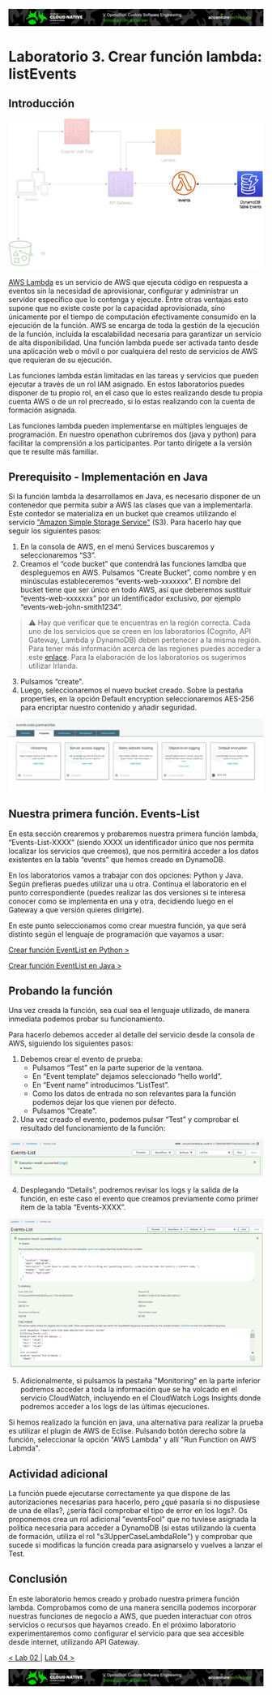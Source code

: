 <p align="center">
    <img src="../resources/header.png">
</p>

# Laboratorio 3. Crear función lambda: listEvents

## Introducción

<p align="center">
    <img src="resources/lambda.png"/>
</p>

[AWS Lambda](https://docs.aws.amazon.com/es_es/lambda/?id=docs_gateway) es un servicio de AWS que ejecuta código en respuesta a eventos sin la necesidad de aprovisionar, configurar y administrar un servidor específico que lo contenga y ejecute. Entre otras ventajas esto supone que no existe coste por la capacidad aprovisionada, sino únicamente por el tiempo de computación efectivamente consumido en la ejecución de la función. AWS se encarga de toda la gestión de la ejecución de la función, incluida la escalabilidad necesaria para garantizar un servicio de alta disponibilidad. Una función lambda puede ser activada tanto desde una aplicación web o móvil o por cualquiera del resto de servicios de AWS que requieran de su ejecución.

Las funciones lambda están limitadas en las tareas y servicios que pueden ejecutar a través de un rol IAM asignado. En estos laboratorios puedes disponer de tu propio rol, en el caso que lo estes realizando desde tu propia cuenta AWS o de un rol precreado, si lo estas realizando con la cuenta de formación asignada.

Las funciones lambda pueden implementarse en múltiples lenguajes de programación. En nuestro openathon cubriremos dos (java y python) para facilitar la comprensión a los participantes. Por tanto dirígete a la versión que te resulte más familiar.


## Prerequisito - Implementación en Java

Si la función lambda la desarrollamos en Java, es necesario disponer de un contenedor que permita subir a AWS las clases que van a implementarla. Este contedor se materializa en un bucket que creamos utilizando el servicio ["Amazon Simple Storage Service"](https://docs.aws.amazon.com/s3/index.html) (S3). Para hacerlo hay que seguir los siguientes pasos:

1.	En la consola de AWS, en el menú Services buscaremos y seleccionaremos “S3”.
2.	Creamos el “code bucket” que contendrá las funciones lamdba que despleguemos en AWS. Pulsamos “Create Bucket”, como nombre y en minúsculas estableceremos “events-web-xxxxxxx”. El nombre del bucket tiene que ser único en todo AWS, así que deberemos sustituir “events-web-xxxxxxx” por un identificador exclusivo, por ejemplo “events-web-john-smith1234”.

> :warning: Hay que verificar que te encuentras en la región correcta. Cada uno de los servicios que se creen en los laboratorios (Cognito, API Gateway, Lambda y DynamoDB) deben pertenecer a la misma región. Para tener más información acerca de las regiones puedes acceder a este [enlace](https://docs.aws.amazon.com/es_es/AWSEC2/latest/UserGuide/using-regions-availability-zones.html). Para la elaboración de los laboratorios os sugerimos utilizar Irlanda.

3.	Pulsamos “create".
4.  Luego, seleccionaremos el nuevo bucket creado. Sobre la pestaña properties, en la opción Default encryption seleccionaremos AES-256 para encriptar nuestro contenido y añadir seguridad.
<p align="center">
    <img src="resources/Picture6.png"/>
</p>


## Nuestra primera función. Events-List


En esta sección crearemos y probaremos nuestra primera función lambda, “Events-List-XXXX” (siendo XXXX un identificador único que nos permita localizar los servicios que creemos), que nos permitirá acceder a los datos existentes en la tabla “events” que hemos creado en DynamoDB.

En los laboratorios vamos a trabajar con dos opciones: Python y Java. Según prefieras puedes utilizar una u otra. Continua el laboratorio en el punto correspondiente (puedes realizar las dos versiones si te interesa conocer como se implementa en una y otra, decidiendo luego en el Gateway a que versión quieres dirigirte).

En este punto seleccionamos como crear muestra función, ya que será distinto según el lenguaje de programación que vayamos a usar:

[ Crear función EventList en Python >](../lambda-functions-python/EventsList)  



[ Crear función EventList en Java >](../lambda-functions-java/EventsList)  


	
## Probando la función

Una vez creada la función, sea cual sea el lenguaje utilizado, de manera inmediata podemos probar su funcionamiento. 

Para hacerlo debemos acceder al detalle del servicio desde la consola de AWS, siguiendo los siguientes pasos:

1. Debemos crear el evento de prueba:
      * Pulsamos “Test” en la parte superior de la ventana.
      * En “Event template” dejamos seleccionado “hello world”.
      * En “Event name” introducimos “ListTest”.
      * Como los datos de entrada no son relevantes para la función podemos dejar los que vienen por defecto.
      * Pulsamos “Create".
2. Una vez creado el evento, podemos pulsar “Test” y comprobar el resultado del funcionamiento de la función:

<p align="center">
    <img src="resources/Picture1.png">
</p>
 
4. Desplegando “Details”, podremos revisar los logs y la salida de la función, en este caso el evento que creamos previamente como primer ítem de la tabla “Events-XXXX”.
    
<p align="center">
    <img src="resources/Picture2.png">
</p>

5. Adicionalmente, si pulsamos la pestaña "Monitoring" en la parte inferior podremos acceder a toda la información que se ha volcado en el servicio CloudWatch, incluyendo en el CloudWatch Logs Insights donde podremos acceder a los logs de las últimas ejecuciones.

Si hemos realizado la función en java, una alternativa para realizar la prueba es utilizar el plugin de AWS de Eclise. Pulsando botón derecho sobre la función, seleccionar la opción "AWS Lambda" y allí "Run Function on AWS Labmda".

## Actividad adicional

La función puede ejecutarse correctamente ya que dispone de las autorizaciones necesarias para hacerlo, pero ¿qué pasaría si no dispusiese de una de ellas?, ¿sería fácil comprobar el tipo de error en los logs?. Os proponemos crea un rol adicional "eventsFool" que no tuviese asignada la política necesaria para acceder a DynamoDB (si estas utilizando la cuenta de formación, utiliza el rol "s3UpperCaseLambdaRole") y comprobar que sucede si modificas la función creada para asignarselo y vuelves a lanzar el Test. 

## Conclusión

En este laboratorio hemos creado y probado nuestra primera función lambda. Comprobamos como de una manera sencilla podemos incorporar nuestras funciones de negocio a AWS, que pueden interactuar con otros servicios o recursos que hayamos creado. En el próximo laboratorio experimentaremos como configurar el servicio para que sea accesible desde internet, utilizando API Gateway.

[< Lab 02 ](../lab-02)  | [Lab 04 >](../lab-04)

<p align="center">
    <img src="../resources/header.png">
</p>
